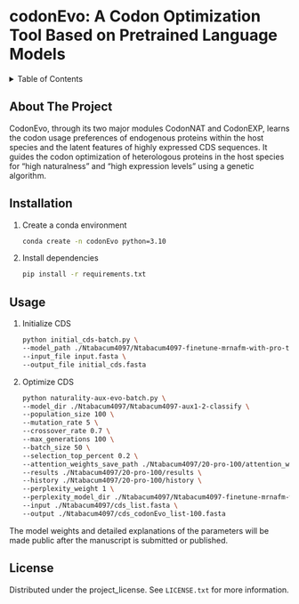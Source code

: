 # codonEvo: A Codon Optimization Tool Based on Pretrained Language Models



<!-- TABLE OF CONTENTS -->

<details>
  <summary>Table of Contents</summary>
  <ol>
    <li>
      <a href="#about-the-project">About The Project</a>
    </li>
    <li>
      <a href="#Installation">Installation</a>
    </li>
    <li><a href="#usage">Usage</a></li>
    <li><a href="#license">License</a></li>
  </ol>
</details>



<!-- ABOUT THE PROJECT -->

## About The Project

CodonEvo, through its two major modules CodonNAT and CodonEXP, learns the codon usage preferences of endogenous proteins within the host species and the latent features of highly expressed CDS sequences. It guides the codon optimization of heterologous proteins in the host species for “high naturalness” and “high expression levels” using a genetic algorithm.



## Installation

1. Create a conda environment

   ```sh
   conda create -n codonEvo python=3.10
   ```

3. Install dependencies
   ```sh
   pip install -r requirements.txt
   ```



<!-- USAGE EXAMPLES -->
## Usage

1. Initialize CDS

   ```sh
   python initial_cds-batch.py \
   --model_path ./Ntabacum4097/Ntabacum4097-finetune-mrnafm-with-pro-top10csi2/Ntabacum4097-finetune-mrnafm-with-pro-csitop10 \
   --input_file input.fasta \
   --output_file initial_cds.fasta
   ```

   

2. Optimize CDS

   ```sh
   python naturality-aux-evo-batch.py \ 
   --model_dir ./Ntabacum4097/Ntabacum4097-aux1-2-classify \
   --population_size 100 \
   --mutation_rate 5 \
   --crossover_rate 0.7 \
   --max_generations 100 \
   --batch_size 50 \
   --selection_top_percent 0.2 \
   --attention_weights_save_path ./Ntabacum4097/20-pro-100/attention_weights \
   --results ./Ntabacum4097/20-pro-100/results \
   --history ./Ntabacum4097/20-pro-100/history \
   --perplexity_weight 1 \
   --perplexity_model_dir ./Ntabacum4097/Ntabacum4097-finetune-mrnafm-with-pro-top10csi2/Ntabacum4097-finetune-mrnafm-with-pro-csitop10 \
   --input ./Ntabacum4097/cds_list.fasta \
   --output ./Ntabacum4097/cds_codonEvo_list-100.fasta
   ```

The model weights and detailed explanations of the parameters will be made public after the manuscript is submitted or published.

<!-- LICENSE -->

## License

Distributed under the project_license. See `LICENSE.txt` for more information.



